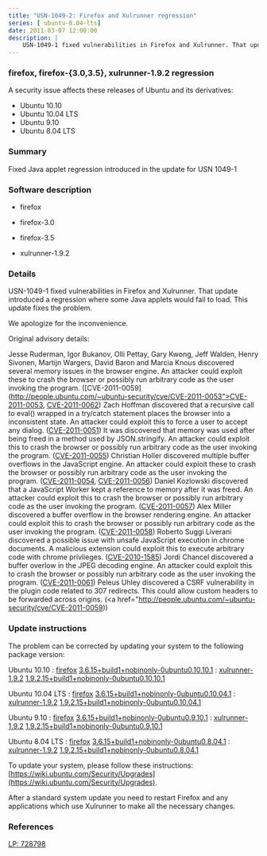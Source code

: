 ```yaml
---
title: "USN-1049-2: Firefox and Xulrunner regression"
series: [ ubuntu-8.04-lts]
date: 2011-03-07 12:00:00
description: |
    USN-1049-1 fixed vulnerabilities in Firefox and Xulrunner. That update introduced a regression where some Java applets would fail to load. This update fixes the problem.
--- 
```

 
 


### firefox, firefox-{3.0,3.5}, xulrunner-1.9.2 regression

A security issue affects these releases of Ubuntu and its derivatives:

* Ubuntu 10.10
* Ubuntu 10.04 LTS
* Ubuntu 9.10
* Ubuntu 8.04 LTS

### Summary

Fixed Java applet regression introduced in the update for USN 1049-1 

### Software description

* firefox 

* firefox-3.0 

* firefox-3.5 

* xulrunner-1.9.2 

### Details

USN-1049-1 fixed vulnerabilities in Firefox and Xulrunner. That update introduced a regression where some Java applets would fail to load. This update fixes the problem.

We apologize for the inconvenience.

Original advisory details:

 Jesse Ruderman, Igor Bukanov, Olli Pettay, Gary Kwong, Jeff Walden, Henry Sivonen, Martijn Wargers, David Baron and Marcia Knous discovered several memory issues in the browser engine. An attacker could exploit these to crash the browser or possibly run arbitrary code as the user invoking the program. ([CVE-2011-0059](http://people.ubuntu.com/~ubuntu-security/cve/CVE-2011-0053">CVE-2011-0053</a>, <a href="http://people.ubuntu.com/~ubuntu-security/cve/CVE-2011-0062">CVE-2011-0062</a>) Zach Hoffman discovered that a recursive call to eval() wrapped in a try/catch statement places the browser into a inconsistent state. An attacker could exploit this to force a user to accept any dialog. (<a href="http://people.ubuntu.com/~ubuntu-security/cve/CVE-2011-0051">CVE-2011-0051</a>) It was discovered that memory was used after being freed in a method used by JSON.stringify. An attacker could exploit this to crash the browser or possibly run arbitrary code as the user invoking the program. (<a href="http://people.ubuntu.com/~ubuntu-security/cve/CVE-2011-0055">CVE-2011-0055</a>) Christian Holler discovered multiple buffer overflows in the JavaScript engine. An attacker could exploit these to crash the browser or possibly run arbitrary code as the user invoking the program. (<a href="http://people.ubuntu.com/~ubuntu-security/cve/CVE-2011-0054">CVE-2011-0054</a>, <a href="http://people.ubuntu.com/~ubuntu-security/cve/CVE-2011-0056">CVE-2011-0056</a>) Daniel Kozlowski discovered that a JavaScript Worker kept a reference to memory after it was freed. An attacker could exploit this to crash the browser or possibly run arbitrary code as the user invoking the program. (<a href="http://people.ubuntu.com/~ubuntu-security/cve/CVE-2011-0057">CVE-2011-0057</a>) Alex Miller discovered a buffer overflow in the browser rendering engine. An attacker could exploit this to crash the browser or possibly run arbitrary code as the user invoking the program. (<a href="http://people.ubuntu.com/~ubuntu-security/cve/CVE-2011-0058">CVE-2011-0058</a>) Roberto Suggi Liverani discovered a possible issue with unsafe JavaScript execution in chrome documents. A malicious extension could exploit this to execute arbitrary code with chrome privlieges. (<a href="http://people.ubuntu.com/~ubuntu-security/cve/CVE-2010-1585">CVE-2010-1585</a>) Jordi Chancel discovered a buffer overlow in the JPEG decoding engine. An attacker could exploit this to crash the browser or possibly run arbitrary code as the user invoking the program. (<a href="http://people.ubuntu.com/~ubuntu-security/cve/CVE-2011-0061">CVE-2011-0061</a>) Peleus Uhley discovered a CSRF vulnerability in the plugin code related to 307 redirects. This could allow custom headers to be forwarded across origins. (<a href="http://people.ubuntu.com/~ubuntu-security/cve/CVE-2011-0059)) 

### Update instructions

The problem can be corrected by updating your system to the following package version:

Ubuntu 10.10
 : [firefox](https://launchpad.net/ubuntu/+source/firefox) <span> [3.6.15+build1+nobinonly-0ubuntu0.10.10.1](https://launchpad.net/ubuntu/+source/firefox/3.6.15+build1+nobinonly-0ubuntu0.10.10.1) </span> 
 : [xulrunner-1.9.2](https://launchpad.net/ubuntu/+source/xulrunner-1.9.2) <span> [1.9.2.15+build1+nobinonly-0ubuntu0.10.10.1](https://launchpad.net/ubuntu/+source/xulrunner-1.9.2/1.9.2.15+build1+nobinonly-0ubuntu0.10.10.1) </span> 

Ubuntu 10.04 LTS
 : [firefox](https://launchpad.net/ubuntu/+source/firefox) <span> [3.6.15+build1+nobinonly-0ubuntu0.10.04.1](https://launchpad.net/ubuntu/+source/firefox/3.6.15+build1+nobinonly-0ubuntu0.10.04.1) </span> 
 : [xulrunner-1.9.2](https://launchpad.net/ubuntu/+source/xulrunner-1.9.2) <span> [1.9.2.15+build1+nobinonly-0ubuntu0.10.04.1](https://launchpad.net/ubuntu/+source/xulrunner-1.9.2/1.9.2.15+build1+nobinonly-0ubuntu0.10.04.1) </span> 

Ubuntu 9.10
 : [firefox](https://launchpad.net/ubuntu/+source/firefox-3.5) <span> [3.6.15+build1+nobinonly-0ubuntu0.9.10.1](https://launchpad.net/ubuntu/+source/firefox-3.5/3.6.15+build1+nobinonly-0ubuntu0.9.10.1) </span> 
 : [xulrunner-1.9.2](https://launchpad.net/ubuntu/+source/xulrunner-1.9.2) <span> [1.9.2.15+build1+nobinonly-0ubuntu0.9.10.1](https://launchpad.net/ubuntu/+source/xulrunner-1.9.2/1.9.2.15+build1+nobinonly-0ubuntu0.9.10.1) </span> 

Ubuntu 8.04 LTS
 : [firefox](https://launchpad.net/ubuntu/+source/firefox-3.0) <span> [3.6.15+build1+nobinonly-0ubuntu0.8.04.1](https://launchpad.net/ubuntu/+source/firefox-3.0/3.6.15+build1+nobinonly-0ubuntu0.8.04.1) </span> 
 : [xulrunner-1.9.2](https://launchpad.net/ubuntu/+source/xulrunner-1.9.2) <span> [1.9.2.15+build1+nobinonly-0ubuntu0.8.04.1](https://launchpad.net/ubuntu/+source/xulrunner-1.9.2/1.9.2.15+build1+nobinonly-0ubuntu0.8.04.1) </span> 

To update your system, please follow these instructions: [https://wiki.ubuntu.com/Security/Upgrades](https://wiki.ubuntu.com/Security/Upgrades).

After a standard system update you need to restart Firefox and any applications which use Xulrunner to make all the necessary changes. 

### References

 
 [LP: 728798](https://launchpad.net/bugs/728798)
 


